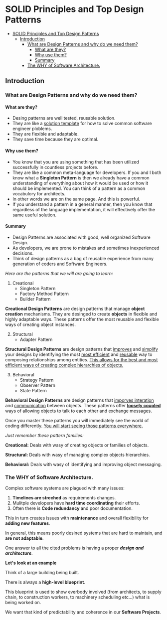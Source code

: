 # SOLID Principles and Top Design Patterns

- [SOLID Principles and Top Design Patterns](#solid-principles-and-top-design-patterns)
  - [Introduction](#introduction)
    - [What are Design Patterns and why do we need them?](#what-are-design-patterns-and-why-do-we-need-them)
      - [What are they?](#what-are-they)
      - [Why use them?](#why-use-them)
      - [Summary](#summary)
    - [The WHY of Software Architecture.](#the-why-of-software-architecture)


## Introduction

### What are Design Patterns and why do we need them?

#### What are they?

- Desing patterns are well tested, reusable solution.
- They are like a <u>solution template</u> for how to solve common software engineer ploblems.
- They are flexible and adaptable.
- They save time because they are optimal.

#### Why use them?

- You know that you are using something that has been utilized successfully in countless projects before.
- They are like a common meta-language for developers. If you and I both know what a **Singleton Pattern** is then we already have a common understanding of everything about how it would be used or how it should be implemented. You can think of a pattern as a common vocabulory for architects.
- In other words we are on the same page. And this is powerful.
- If you understand a pattern in a general manner, then you know that regardless of the language implementation, it will effectively offer the same useful solution.

#### Summary

- Design Patterns are associated with good, well organized Software Design.
- As developers, we are prone to mistakes and sometimes inexperienced decisions.
- Think of design patterns as a bag of reusable experience from many generation of coders and Software Engineers.

*Here are the patterns that we will are going to learn:*

1. Creational
   - Singleton Pattern
   - Factory Method Pattern
   - Builder Pattern

**Creational Design Patterns** are design patterns that manage **object creation** mechanisms. They are desinged to create **objects** in flexible and highly adaptable ways. These patterns offer the most reusable and flexible ways of creating object instances.

2. Structural
   - Adapter Pattern

**Structural Design Patterns** are design patterns that <u>improves</u> and <u>simplify</u> your designs by identifying the most <u>most efficient</u> and <u>reusable</u> way to composing relationships among entities. <u>This allows for the best and most efficient ways of creating complex hierarchies of objects.</u>

3. Behavioral
   - Strategy Pattern
   - Observer Pattern
   - State Pattern

**Behavioral Design Patterns** are design patterns that <u>imporves interation</u> and <u>communication</u> between objects. These patterns offer **<u>loosely coupled</u>** ways of allowing objects to talk to each other and exchange messages.

Once you master these patterns you will immediately see the world of coding differently. <u>You will start seeing those patterns everywhere.</u>

*Just remember these pattern families:*

**Creational:** Deals with wasy of creating objects or families of objects.

**Structural:** Deals with wasy of managing complex objects hierarchies.

**Behavioral:** Deals with wasy of identifying and improving object messaging.

### The WHY of Software Architecture.

Complex software systems are plagued with many issues:
   1. **Timelines are streched** as requirements changes.
   2. Mulitple developers have **hard time coordinating** their efforts.
   3. Often there is **Code redundancy** and poor documentation.

This in turn creates issues with **maintenance** and overall flexibility for **adding new features**.

In general, this means poorly desined systems that are hard to maintain, and **are not adaptable**.

One answer to all the cited problems is having a proper 
***design and architecture***.

**Let's look at an example**

Think of a large building being built.

There is always a **high-level blueprint**.

This blueprint is used to show everbody involved (from architects, to supply chain, to construction workers, to machinery scheduling etc...) what is being worked on.

We want that kind of predictability and coherence in our **Software Projects**.


